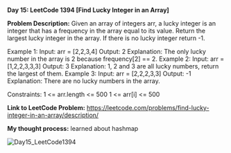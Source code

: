 **Day 15: LeetCode 1394 [Find Lucky Integer in an Array]**

**Problem Description:**
Given an array of integers arr, a lucky integer is an integer that has a frequency in the array equal to its value.
Return the largest lucky integer in the array. If there is no lucky integer return -1.


Example 1:
Input: arr = [2,2,3,4]
Output: 2
Explanation: The only lucky number in the array is 2 because frequency[2] == 2.
Example 2:
Input: arr = [1,2,2,3,3,3]
Output: 3
Explanation: 1, 2 and 3 are all lucky numbers, return the largest of them.
Example 3:
Input: arr = [2,2,2,3,3]
Output: -1
Explanation: There are no lucky numbers in the array.

Constraints:
1 <= arr.length <= 500
1 <= arr[i] <= 500

**Link to LeetCode Problem:**
https://leetcode.com/problems/find-lucky-integer-in-an-array/description/

**My thought process:**
learned about hashmap

![Day15_LeetCode1394](https://github.com/404reese/100DaysOfJava/assets/135740066/4df39e26-015f-46ab-a4c4-9aab38f06387)
